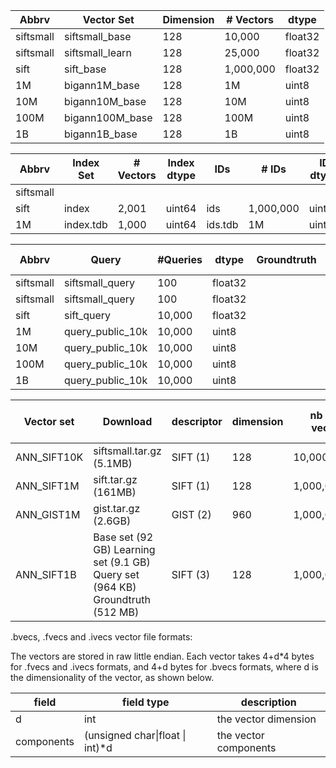 
| Abbrv     | Vector Set        | Dimension | \# Vectors |    dtype  |
|-----------|-------------------|-----------|------------|-----------|
 | siftsmall | siftsmall_base    | 128       | 10,000     |  float32 |
 | siftsmall | siftsmall_learn   | 128       | 25,000     |   float32 |
| sift      | sift_base         | 128       | 1,000,000  |  float32 | 
| 1M        | bigann1M_base     | 128       | 1M         | uint8   |
| 10M       | bigann10M_base    | 128       | 10M        |  uint8   |
| 100M      | bigann100M_base   | 128       | 100M       |  uint8   |
| 1B        | bigann1B_base | 128       | 1B         | uint8   |

| Abbrv | Index Set | \# Vectors   | Index dtype | IDs     | \# IDs    | ID dtype |
|-------|-----------|--------------|-------------|---------|-----------|----------|
| siftsmall | 
|sift | index | 2,001 | uint64  | ids     | 1,000,000 | uint64 |
|1M | index.tdb | 1,000        | uint64      | ids.tdb | 1M | uint64   |

| Abbrv     |  Query            | \#Queries      | dtype   | Groundtruth | Groundtruth dtype | 
|--|------------------|----------------|---------|-------------|-------------------|
| siftsmall |  siftsmall_query  | 100            | float32 |
| siftsmall | siftsmall_query  | 100            | float32 |
| sift      | sift_query       | 10,000 | float32 |
| 1M        | query_public_10k | 10,000 | uint8   |
| 10M       | query_public_10k | 10,000 | uint8   |
| 100M      | query_public_10k | 10,000 | uint8   |
| 1B        | query_public_10k | 10,000 | uint8   |

| Vector set | Download | descriptor | dimension | nb base vectors | nb query vectors | nb learn vectors | file format |
|------------|----------|------------|-----------|-----------------|------------------|------------------|-------------|
| ANN_SIFT10K | siftsmall.tar.gz (5.1MB) | SIFT (1) | 128 | 10,000 | 100 | 25,000 | fvecs |
| ANN_SIFT1M | sift.tar.gz (161MB) | SIFT (1) | 128 | 1,000,000 | 10,000 | 100,000 | fvecs |
| ANN_GIST1M | gist.tar.gz (2.6GB) | GIST (2) | 960 | 1,000,000 | 1,000 | 500,000 | fvecs |
| ANN_SIFT1B | Base set (92 GB) Learning set (9.1 GB) Query set (964 KB) Groundtruth (512 MB) | SIFT (3) | 128 | 1,000,000,000 | 10,000 | 100,000,000 | bvecs |


.bvecs, .fvecs and .ivecs vector file formats:

The vectors are stored in raw little endian.
Each vector takes 4+d*4 bytes for .fvecs and .ivecs formats, and 4+d bytes for .bvecs formats,
where d is the dimensionality of the vector, as shown below.

| field | field type | description |
|-------|------------|-------------|
| d | int | the vector dimension |
| components | (unsigned char\|float \| int)\*d | the vector components |

